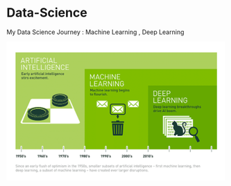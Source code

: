 # Data-Science
My Data Science Journey : Machine Learning , Deep Learning

![revulationOFAI](/Images/AI_revulation.png)
